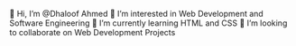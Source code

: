👋 Hi, I’m @Dhaloof Ahmed
👀 I’m interested in Web Development and Software Engineering
🌱 I’m currently learning HTML and CSS
💞️ I’m looking to collaborate on Web Development Projects

